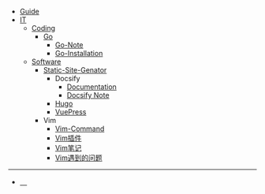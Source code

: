 
<!-- docs/_sidebar.md -->

+ [Guide](guide.md "The greatest guide in the world")
+ [IT](/IT/)
  - [Coding](/IT/Coding/README.md)
    * [Go](/IT/Coding/Go/README.md)
      + [Go-Note](/IT/Coding/Go/Go-Note.md)
      + [Go-Installation](/IT/Coding/Go/Go-Installation.md)
  - [Software](/IT/Software/)
    * [Static-Site-Genator](/IT/Software/Static-Site-Genator/)
      + Docsify
        - [Documentation](/IT/Software/Static-Site-Genator/Docsify/Documentation/README.md)
        - [Docsify Note](/IT/Software/Static-Site-Genator/Docsify/Docsify-Note.md)
      + [Hugo](/IT/Software/Static-Site-Genator/)
      + [VuePress](/IT/Software/Static-Site-Genator/VuePress/)
    * Vim
      + [Vim-Command](./IT/Software/Vim/Vim-Command.md)
      + [Vim插件](./IT/Software/Vim/Vim插件.md)
      + [Vim笔记](./IT/Software/Vim/Vim笔记.md)
      + [Vim遇到的问题](./IT/Software/Vim/Vim遇到的问题.md)

---

+ [　](./Secret.md)


